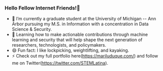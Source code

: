### Hello Fellow Internet Friends!👋

<!--
**stemlatina/stemlatina** is a ✨ _special_ ✨ repository because its `README.md` (this file) appears on your GitHub profile.
-->

- 🔭 I’m currently a graduate student at the University of Michigan -- Ann Arbor pursuing my M.S. in Information with a concentration in Data Science & Security.
- 🌱 Learning how to make actionable contributions through machine learning and security that will help shape the next generation of researchers, technologists, and policymakers.
- 😄 Fun fact: I like lockpicking, weightlifting, and kayaking.
- ⚡ Check out my full portfolio here(https://mariluduque.com/) and follow me on Twitter(https://twitter.com/STEMLatina).

